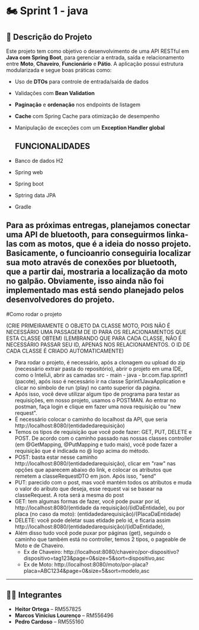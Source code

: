# 🏍️ Sprint 1 - java 

## 📌 Descrição do Projeto

Este projeto tem como objetivo o desenvolvimento de uma API RESTful em **Java com Spring Boot**, para gerenciar a entrada, saída e relacionamento entre **Moto**, **Chaveiro**, **Funcionário** e **Pátio**. A aplicação possui estrutura modularizada e segue boas práticas como:

- Uso de **DTOs** para controle de entrada/saída de dados
- Validações com **Bean Validation**
- **Paginação** e **ordenação** nos endpoints de listagem
- **Cache** com Spring Cache para otimização de desempenho
- Manipulação de exceções com um **Exception Handler global**

  ## FUNCIONALIDADES

- Banco de dados H2
- Spring web
- Spring boot
- Sptring data JPA
- Gradle

 Para as próximas entregas, planejamos conectar uma API de bluetooth, para conseguirmos linka-las com as motos, que é a ideia do nosso projeto. Basicamente, o funcioanrio conseguiria localizar sua moto através de conexões por bluetooth, que a partir dai, mostraria a localização da moto no galpão. Obviamente, isso ainda não foi implementado mas está sendo planejado pelos desenvolvedores do projeto.
-------
#Como rodar o projeto

(CRIE PRIMEIRAMENTE O OBJETO DA CLASSE MOTO, POIS NÃO É NECESSÁRIO UMA PASSAGEM DE ID PARA OS RELACIONAMENTOS QUE ESTA CLASSE OBTEM)
(LEMBRANDO QUE PARA CADA CLASSE, NÃO É NECESSÁRIO PASSAR SEU ID, APENAS NOS RELACIONAMENTOS. O ID DE CADA CLASSE É CRIADO AUTOMATICAMENTE)

 - Para rodar o projeto, é necessário, após a clonagem ou upload do zip (necessário extrair pasta do repositório), abrir o projeto em uma IDE, como o InteliJi, abrir as camadas src - main - java - br.com.fiap.sprint1 (pacote), após isso é necessário ir na classe Sprint1JavaApplication e clicar no símbolo de run (play) no canto superior da página. 
  - Após isso, você deve utilizar algum tipo de programa para testar as requisições, em nosso projeto, usamos o POSTMAN. Ao entrar no postman, faça login e clique em fazer uma nova requisição ou "new request".
  - É necessário colocar o caminho do localhost da API, que seria http://localhost:8080/(entidadedarequisição)
 - Temos os tipos de requisição que você pode fazer: GET, PUT, DELETE e POST. De acordo com o caminho passado nas nossas classes controller (em @GetMapping, @PutMapping e tudo mais), você pode fazer a requisição que é indicada no @ logo acima do método.
 - POST: basta estar nesse caminho http://localhost:8080/(entidadedarequisição), clicar em "raw" nas opções que aparecem abaixo do link, e colocar os atributos que remetem a classeRequestDTO em json. Após isso, "send"
 - PUT: parecido com o post, mas você mantém todos os atributos e muda o valor do aributo que deseja, esse request vai se basear na classeRequest. A rota será a mesma do post
  - GET: tem algumas formas de fazer, você pode puxar por id, http://localhost:8080/(entidade da requisição)/(idDaEntidade), ou por placa (no caso da moto): (entidadedarequisição)/(PlacaDaEntidade)
  - DELETE: você pode deletar suas etidade pelo id, e ficaria assim  http://localhost:8080/(entidadedarequisição)/(idDaEntidade),
  - Além disso tudo você pode puxar por páginas (get), seguindo o caminho que também está no controller, temos 2 tipos, o pageable de Moto e de Chaveiro.
       - Ex de Chaveiro: http://localhost:8080/chaveiro/por-dispositivo?dispositivo=tag123&page=0&size=5&sort=dispositivo,asc
       - Ex de Moto: http://localhost:8080/moto/por-placa?placa=ABC1234&page=0&size=5&sort=modelo,asc    
---

## 👨‍💻 Integrantes

- **Heitor Ortega** – RM557825  
- **Marcos Vinicius Lourenço** – RM556496  
- **Pedro Cardoso** – RM555160


